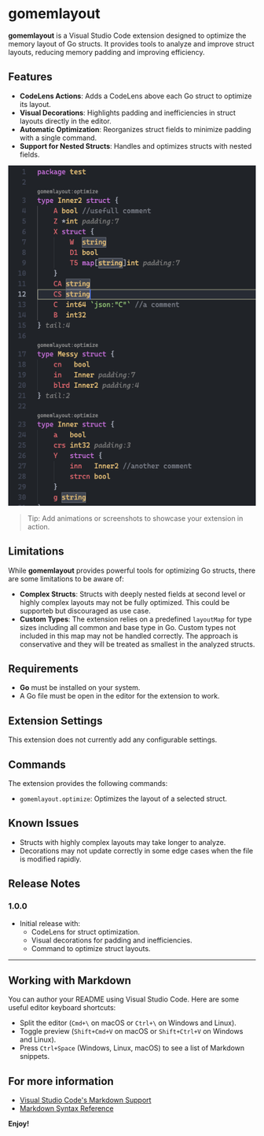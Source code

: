 
# gomemlayout

**gomemlayout** is a Visual Studio Code extension designed to optimize the memory layout of Go structs. It provides tools to analyze and improve struct layouts, reducing memory padding and improving efficiency.

## Features

- **CodeLens Actions**: Adds a CodeLens above each Go struct to optimize its layout.
- **Visual Decorations**: Highlights padding and inefficiencies in struct layouts directly in the editor.
- **Automatic Optimization**: Reorganizes struct fields to minimize padding with a single command.
- **Support for Nested Structs**: Handles and optimizes structs with nested fields.

![Feature Example](images/example.png)

> Tip: Add animations or screenshots to showcase your extension in action.

## Limitations

While **gomemlayout** provides powerful tools for optimizing Go structs, there are some limitations to be aware of:

- **Complex Structs**: Structs with deeply nested fields at second level or highly complex layouts may not be fully optimized. This could be supporteb but discouraged as use case.
- **Custom Types**: The extension relies on a predefined `layoutMap` for type sizes including all common and base type in Go. Custom types not included in this map may not be handled correctly. The approach is conservative and they will be treated as smallest in the analyzed structs.

## Requirements

- **Go** must be installed on your system.
- A Go file must be open in the editor for the extension to work.

## Extension Settings

This extension does not currently add any configurable settings.

## Commands

The extension provides the following commands:

- `gomemlayout.optimize`: Optimizes the layout of a selected struct.

## Known Issues

- Structs with highly complex layouts may take longer to analyze.
- Decorations may not update correctly in some edge cases when the file is modified rapidly.

## Release Notes

### 1.0.0

- Initial release with:
  - CodeLens for struct optimization.
  - Visual decorations for padding and inefficiencies.
  - Command to optimize struct layouts.

---

## Working with Markdown

You can author your README using Visual Studio Code. Here are some useful editor keyboard shortcuts:

- Split the editor (`Cmd+\` on macOS or `Ctrl+\` on Windows and Linux).
- Toggle preview (`Shift+Cmd+V` on macOS or `Shift+Ctrl+V` on Windows and Linux).
- Press `Ctrl+Space` (Windows, Linux, macOS) to see a list of Markdown snippets.

## For more information

- [Visual Studio Code's Markdown Support](http://code.visualstudio.com/docs/languages/markdown)
- [Markdown Syntax Reference](https://help.github.com/articles/markdown-basics/)

**Enjoy!**
